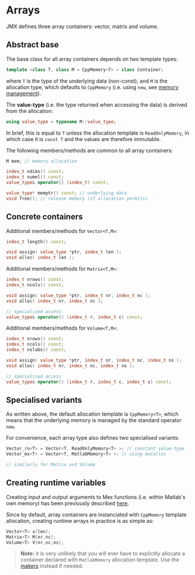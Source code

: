 
# Arrays

JMX defines three array containers: vector, matrix and volume.

## Abstract base

The base class for all array containers depends on two template types:
```cpp
template <class T, class M = CppMemory<T> > class Container;
```
where `T` is the type of the underlying data (non-const), and `M` is the allocation type, which defaults to `CppMemory` (i.e. using `new`, see [memory management](jmx/more/memory)). 

The **value-type** (i.e. the type returned when accessing the data) is derived from the allocation:
```cpp
using value_type = typename M::value_type;
```
In brief, this is equal to `T` unless the allocation template is `ReadOnlyMemory`, in which case it is `const T` and the values are therefore immutable.

The following members/methods are common to all array containers:
```cpp
M mem; // memory allocation

index_t ndims() const;
index_t numel() const;
value_type& operator[] (index_t) const;

value_type* memptr() const; // underlying data
void free(); // release memory (if allocation permits)
```

## Concrete containers

Additional members/methods for `Vector<T,M>`:
```cpp
index_t length() const;

void assign( value_type *ptr, index_t len );
void alloc( index_t len );
```

Additional members/methods for `Matrix<T,M>`:
```cpp
index_t nrows() const;
index_t ncols() const;

void assign( value_type *ptr, index_t nr, index_t nc );
void alloc( index_t nr, index_t nc );

// specialised access
value_type& operator() (index_t r, index_t c) const;
```

Additional members/methods for `Volume<T,M>`:
```cpp
index_t nrows() const;
index_t ncols() const;
index_t nslabs() const;

void assign( value_type *ptr, index_t nr, index_t nc, index_t ns );
void alloc( index_t nr, index_t nc, index_t ns );

// specialised access
value_type& operator() (index_t r, index_t c, index_t s) const;
```

## Specialised variants

As written above, the default allocation template is `CppMemory<T>`, which means that the underlying memory is managed by the standard operator `new`.

For convenience, each array type also defines two specialised variants:
```cpp
Vector_ro<T> = Vector<T, ReadOnlyMemory<T> >; // constant value-type
Vector_mx<T> = Vector<T, MatlabMemory<T> >; // using mxCalloc

// similarly for Matrix and Volume
```

## Creating runtime variables

Creating input and output arguments to Mex functions (i.e. within Matlab's own memory) has been previously described [here](jmx/basic/io).

Since by default, array containers are instanciated with `CppMemory` template allocation, creating runtime arrays in practice is as simple as:
```cpp
Vector<T> x(len);
Matrix<T> M(nr,nc);
Volume<T> V(nr,nc,ns);
```

> **Note:** it is very unlikely that you will ever have to explicitly allocate a container declared with `MatlabMemory` allocation template. Use the [makers](jmx/more/maker) instead if needed.

